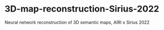 # 3D-map-reconstruction-Sirius-2022
Neural network reconstruction of 3D semantic maps, AIRI x Sirius 2022
